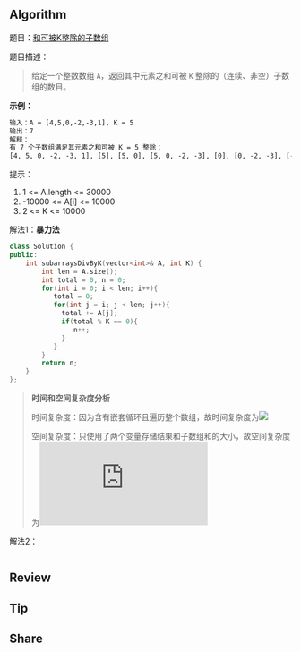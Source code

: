 ## Algorithm

题目：[和可被K整除的子数组]( https://leetcode-cn.com/problems/subarray-sums-divisible-by-k/ )

题目描述：

>  给定一个整数数组 `A`，返回其中元素之和可被 `K` 整除的（连续、非空）子数组的数目。 

**示例：**

```tex
输入：A = [4,5,0,-2,-3,1], K = 5
输出：7
解释：
有 7 个子数组满足其元素之和可被 K = 5 整除：
[4, 5, 0, -2, -3, 1], [5], [5, 0], [5, 0, -2, -3], [0], [0, -2, -3], [-2, -3]
```


提示：

1. 1 <= A.length <= 30000
2. -10000 <= A[i] <= 10000
3. 2 <= K <= 10000

解法1：**暴力法**

```c++
class Solution {
public:
    int subarraysDivByK(vector<int>& A, int K) {
        int len = A.size();
        int total = 0, n = 0;
        for(int i = 0; i < len; i++){
           total = 0;
           for(int j = i; j < len; j++){
             total += A[j];
             if(total % K == 0){
                n++;
             }
           }
        }
		return n;
    }
};
```

> **时间和空间复杂度分析**
>
> 时间复杂度：因为含有嵌套循环且遍历整个数组，故时间复杂度为![](https://latex.codecogs.com/gif.latex?O(n^{2}))
>
> 空间复杂度：只使用了两个变量存储结果和子数组和的大小，故空间复杂度为![](https://latex.codecogs.com/gif.latex?O(1))

解法2：

```c++

```



## Review

## Tip

## Share